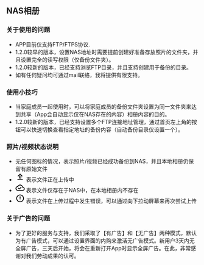 ## NAS相册

### 关于使用的问题
- APP目前仅支持FTP/FTPS协议.
- 1.2.0较早的版本，设置NAS地址时需要提前创建好准备存放照片的文件夹，并且设置完全的读写权限（仅备份文件夹）。
- 1.2.0较新的版本，已经支持浏览FTP目录，并且支持创建用于备份的目录。
- 如有任何疑问均可通过mail联络，我将提供有限支持。

### 使用小技巧
- 当家庭成员一起使用时，可以将家庭成员的备份文件夹设置为同一文件夹来达到共享（App会自动显示仅在NAS存在的内容）相册内容的目的。
- 1.2.0较新的版本，已经支持设置多个FTP连接地址管理，通过首页左上角的按钮可以快速切换查看指定地址的备份内容（自动备份目录仅设置一个）。

### 照片/视频状态说明
- 无任何图标的情况，表示照片/视频已经成功备份到NAS，并且本地相册仍保留有原始文件
- ![upload](../outline_upload.png) 表示文件正在上传中
- ![cloud](../outline_cloud_done.png) 表示文件仅存在于NAS中，在本地相册内不存在
- ![error](../outline_error_outline.png) 表示文件在上传过程中发生错误，可以通过向下拉动屏幕来再次尝试上传

### 关于广告的问题
- 为了更好的服务与支持，我们采取了【有广告】和【无广告】两种模式，默认为有广告模式，可以通过设置界面的内购来激活无广告模式。新用户3天内无全屏广告，三天后开始，将会在重新打开App时显示全屏广告。在此，非常感谢对我们劳动成果的认可。
